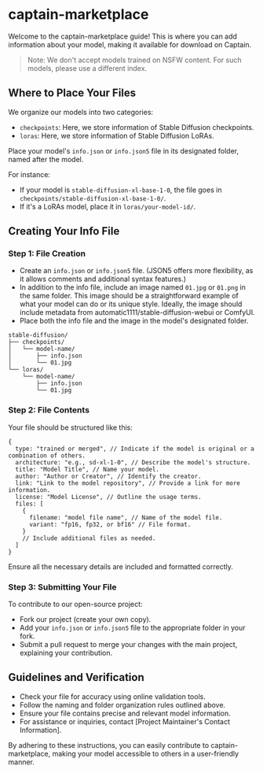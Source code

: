 # captain-marketplace

Welcome to the captain-marketplace guide! This is where you can add information about your model, making it available for download on Captain.

> Note: We don't accept models trained on NSFW content. For such models, please use a different index.

## Where to Place Your Files

We organize our models into two categories:

- `checkpoints`: Here, we store information of Stable Diffusion checkpoints.
- `loras`: Here, we store information of Stable Diffusion LoRAs.

Place your model's `info.json` or `info.json5` file in its designated folder, named after the model.

For instance:

- If your model is `stable-diffusion-xl-base-1-0`, the file goes in `checkpoints/stable-diffusion-xl-base-1-0/`.
- If it's a LoRAs model, place it in `loras/your-model-id/`.

## Creating Your Info File

### Step 1: File Creation

- Create an `info.json` or `info.json5` file. (JSON5 offers more flexibility, as it allows comments and additional syntax features.)
- In addition to the info file, include an image named `01.jpg` or `01.png` in the same folder. This image should be a straightforward example of what your model can do or its unique style. Ideally, the image should include metadata from automatic1111/stable-diffusion-webui or ComfyUI.
- Place both the info file and the image in the model's designated folder.

```
stable-diffusion/
├── checkpoints/
│   └── model-name/
│       ├── info.json
│       └── 01.jpg
└── loras/
    └── model-name/
        ├── info.json
        └── 01.jpg
```

### Step 2: File Contents

Your file should be structured like this:

```json5
{
  type: "trained or merged", // Indicate if the model is original or a combination of others.
  architecture: "e.g., sd-xl-1-0", // Describe the model's structure.
  title: "Model Title", // Name your model.
  author: "Author or Creator", // Identify the creator.
  link: "Link to the model repository", // Provide a link for more information.
  license: "Model License", // Outline the usage terms.
  files: [
    {
      filename: "model file name", // Name of the model file.
      variant: "fp16, fp32, or bf16" // File format.
    }
    // Include additional files as needed.
  ]
}
```
Ensure all the necessary details are included and formatted correctly.

### Step 3: Submitting Your File

To contribute to our open-source project:
- Fork our project (create your own copy).
- Add your `info.json` or `info.json5` file to the appropriate folder in your fork.
- Submit a pull request to merge your changes with the main project, explaining your contribution.

## Guidelines and Verification

- Check your file for accuracy using online validation tools.
- Follow the naming and folder organization rules outlined above.
- Ensure your file contains precise and relevant model information.
- For assistance or inquiries, contact [Project Maintainer's Contact Information].

By adhering to these instructions, you can easily contribute to captain-marketplace, making your model accessible to others in a user-friendly manner.